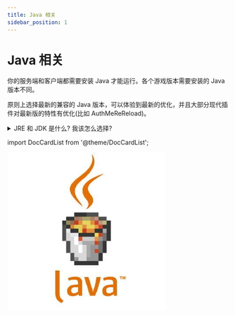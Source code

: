 ```yaml
---
title: Java 相关
sidebar_position: 1
---
```


# Java 相关

你的服务端和客户端都需要安装 Java 才能运行。各个游戏版本需要安装的 Java 版本不同。

原则上选择最新的兼容的 Java 版本，可以体验到最新的优化，并且大部分现代插件对最新版的特性有优化(比如 AuthMeReReload)。

<details>
  <summary>JRE 和 JDK 是什么? 我该怎么选择?</summary>

JRE (Java Runtime Enviroment) 是 Java 的运行环境。面向 Java 程序的使用者，而不是开发者。如果你仅下载并安装了 JRE，那么你的系统只能运行
Java 程序。
JRE 是运行 Java 程序所必须环境的集合，包含 JVM 标准实现及 Java 核心类库。它包括 Java 虚拟机、Java
平台核心类和支持文件。它不包含开发工具(编译器、调试器等)

JDK (Java Development Kit) 又称 J2SDK (Java2 Software Development Kit)，是 Java 开发工具包，它提供了 Java 的开发环境
(提供了编译器 javac 等工具，用于将 java 文件编译为 class 文件)
和运行环境 (提供了 JVM 和 Runtime 辅助包，用于解析 class 文件使其得到运行)。
如果你下载并安装了 JDK，那么你不仅可以开发 Java 程序，也同时拥有了运行 Java 程序的平台。JDK 是整个 Java 的核心，包括了 Java
运行环境 (JRE)，一堆 Java 工具 tools.jar 和
Java 标准类库 (rt.jar)

总结: **开服最好选择 JDK**，这样不会因为一些插件/Mod 使用类似 ByteBuddy 等黑魔法导致报错，也可以轻松使用 Arthas 等分析工具

并且像 Pufferfish 之类的端可以使用 JDK 中的 SIMD 进行优化

毕竟，现在谁还缺几十 MB 的存储空间，~~真缺那就别开服了~~

对于初学者，只需要阅读 [选择、下载和安装 Java](./choose-and-download-and-install-java.md) 部分，其余为扩展知识。

</details>

import DocCardList from '@theme/DocCardList';

<DocCardList />

![](_images/lava.jpg)
